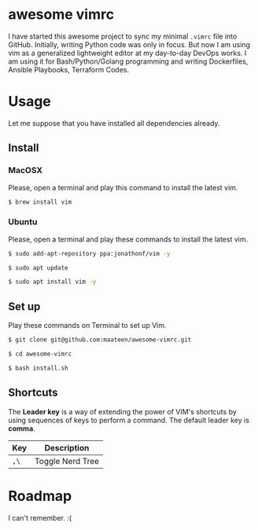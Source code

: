 # awesome vimrc

I have started this awesome project to sync my minimal `.vimrc` file into GitHub. Initially, writing Python code was only in focus. But now I am using vim as a generalized lightweight editor at my day-to-day DevOps works. I am using it for Bash/Python/Golang programming and writing Dockerfiles, Ansible Playbooks, Terraform Codes.

# Usage

Let me suppose that you have installed all dependencies already.

## Install

### MacOSX

Please, open a terminal and play this command to install the latest vim.

```bash
$ brew install vim
```

### Ubuntu

Please, open a terminal and play these commands to install the latest vim.

```bash
$ sudo add-apt-repository ppa:jonathonf/vim -y
```
```bash
$ sudo apt update
```
```bash
$ sudo apt install vim -y
```

## Set up

Play these commands on Terminal to set up Vim.

```bash
$ git clone git@github.com:maateen/awesome-vimrc.git
```
```bash
$ cd awesome-vimrc
```
```bash
$ bash install.sh
```

## Shortcuts

The **Leader key** is a way of extending the power of VIM's shortcuts by using sequences of keys to perform a command. The default leader key is **comma**.

| Key | Description |
| --- | --- |
| `,\`| Toggle Nerd Tree |

# Roadmap

I can't remember. :(
